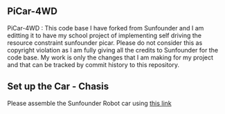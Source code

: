 ## PiCar-4WD 
PiCar-4WD : This code base I have forked from Sunfounder and I am editting it to have my school project of implementing self driving the resource constraint sunfounder picar. Please do not consider this as copyright violation as I am fully giving all the credits to Sunfounder for the code base. My work is only the changes that I am making for my project and that can be tracked by commit history to this repository.

## Set up the Car - Chasis
Please assemble the Sunfounder Robot car using [this link](https://drive.google.com/file/d/1EPBqR5zZ24e2lzKgk8_uIlzh_wIRuezV/view)






